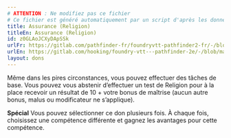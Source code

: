 ```yaml
---
# ATTENTION : Ne modifiez pas ce fichier
# Ce fichier est généré automatiquement par un script d'après les données du module Foundry VTT officiel et de sa traduction
title: Assurance (Religion)
titleEn: Assurance (Religion)
id: z0GLAoJCXyDApSSk
urlFr: https://gitlab.com/pathfinder-fr/foundryvtt-pathfinder2-fr/-/blob/master/data/feats/z0GLAoJCXyDApSSk.htm
urlEn: https://gitlab.com/hooking/foundry-vtt---pathfinder-2e/-/blob/master/packs/data/feats.db/assurance-religion.json
layout: dons
---
```

Même dans les pires circonstances, vous pouvez effectuer des tâches de base. Vous pouvez vous abstenir d’effectuer un test de Religion pour à la place recevoir un résultat de 10 + votre bonus de maîtrise (aucun autre bonus, malus ou modificateur ne s’applique).

**Spécial** Vous pouvez sélectionner ce don plusieurs fois. À chaque fois, choisissez une compétence différente et gagnez les avantages pour cette compétence.
